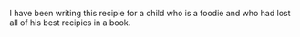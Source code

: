 I have been writing this recipie for a child who is a foodie and who had lost all of his best recipies in a book.
